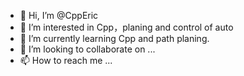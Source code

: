 - 👋 Hi, I’m @CppEric
- 👀 I’m interested in Cpp，planing and control of auto
- 🌱 I’m currently learning Cpp and path planing.
- 💞️ I’m looking to collaborate on ...
- 📫 How to reach me ...

<!---
CppEric/CppEric is a ✨ special ✨ repository because its `README.md` (this file) appears on your GitHub profile.
You can click the Preview link to take a look at your changes.
--->
